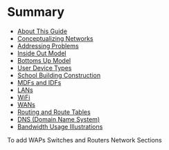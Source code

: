 # Summary

* [About This Guide](README.md)
* [Conceptualizing Networks](networking-analogies.md)
* [Addressing Problems](problem-types-examples.md)
* 	[Inside Out Model](inside-out.md)
* 	[Bottoms Up Model](bottoms-up.md)
* [User Device Types](user-device-types.md)
* [School Building Construction](building-construction.md)
* [MDFs and IDFs](MDFsIDFs.md)
* [LANs](LANs.md)
* [WiFi](Wifi.md)
* [WANs](WANs.md)
* [Routing and Route Tables](routing.md)
* [DNS \(Domain Name System\)](DNS.md)
* [Bandwidth Usage Illustrations](bandwidth-usage.md)


To add
WAPs
Switches and Routers
Network Sections

